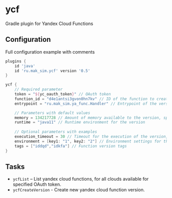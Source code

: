 # ycf
Gradle plugin for Yandex Cloud Functions


## Configuration
Full configuration example with comments
```groovy
plugins {
    id 'java'
    id 'ru.mak_sim.ycf' version '0.5'
}

ycf {
    // Required parameter
    token = "${yc_oauth_token}" // OAuth token
    function_id = "d4e1antsi3gvon0hn7kv" // ID of the function to create a version for
    entrypoint = "ru.mak_sim.ya_func.Handler" // Entrypoint of the version.

    // Parameters with default values
    memory = 134217728 // Amount of memory available to the version, specified in bytes
    runtime = "java11" // Runtime environment for the version
    
    // Optional parameters with examples
    execution_timeout = 30 // Timeout for the execution of the version, specified in seconds
    environment = [key1: "1", key2: "2"] // Environment settings for the version
    tags = ["iddqd","idkfa"] // Function version tags
}
```

## Tasks
* `ycfList` – List yandex cloud functions, for all clouds available for specified OAuth token.
* `ycfCreateVersion` - Create new yandex cloud function version.
